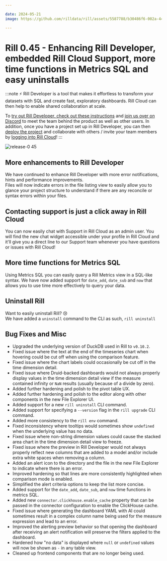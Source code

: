 ```yaml
---

date: 2024-05-21
image: https://github.com/rilldata/rill/assets/5587788/b30486f6-002a-445d-8a1b-955b6ec0066d

---
```


# Rill 0.45 - Enhancing Rill Developer, embedded Rill Cloud Support, more time functions in Metrics SQL and easy uninstalls

:::note
⚡ Rill Developer is a tool that makes it effortless to transform your datasets with SQL and create fast, exploratory dashboards. Rill Cloud can then help to enable shared collaboration at scale.

To [try out Rill Developer, check out these instructions](/get-started/install) and [join us over on Discord](https://discord.gg/TatjVY32) to meet the team behind the product as well as other users. In addition, once you have a project set up in Rill Developer, you can then [deploy the project](/deploy/deploy-dashboard/) and collaborate with others / invite your team members by [logging into Rill Cloud](https://ui.rilldata.com)!
:::

![release-0 45](<https://storage.googleapis.com/prod-cdn.rilldata.com/docs/release-notes/release-045.gif>)

## More enhancements to Rill Developer
We have continued to enhance Rill Developer with more error notifications, hints and performance improvements.  
Files will now indicate errors in the file listing view to easily allow you to glance your project structure to understand if there are any reconcile or syntax errors within your files.

## Contacting support is just a click away in Rill Cloud
You can now easily chat with Support in Rill Cloud as an admin user. You will find the new chat widget accessible under your profile in Rill Cloud and it'll give you a direct line to our Support team whenever you have questions or issues with Rill Cloud! 

## More time functions for Metrics SQL
Using Metrics SQL you can easily query a Rill Metrics view in a SQL-like syntax. We have now added support for `date_add`, `date_sub` and `now` that allows you to use time more effectively to query your data.

## Uninstall Rill
Want to easily uninstall Rill? 😢  
We have added a `uninstall` command to the CLI as such, `rill uninstall` 

## Bug Fixes and Misc
- Upgraded the underlying version of DuckDB used in Rill to `v0.10.2`.
- Fixed issue where the text at the end of the timeseries chart when hovering could be cut off when using the comparison feature.
- Fixed issue where the chart labels could occasionally be cut off in the time dimension detail.
- Fixed issue where Druid-backed dashboards would not always properly display values in the time dimension detail view if the measure contained infinity or `NaN` results (usually because of a divide by zero).
- Added further hardening and polish to the pivot table UX. 
- Added further hardening and polish to the editor along with other components in the new File Explorer UI.
- Added support for a new `rill uninstall` CLI command.
- Added support for specifying a `--version` flag in the `rill upgrade` CLI command.
- Added more consistency to the `rill env` command.
- Fixed inconsistency where tooltips would sometimes show `undefined` when the underlying value has no data.
- Fixed issue where non-string dimension values could cause the stacked area chart in the time dimension detail view to freeze.
- Fixed issue where the preview in Rill Developer would not always properly reflect new columns that are added to a model and/or include extra white spaces when removing a column.
- Added an alert icon to the directory and the file in the new File Explorer to indicate where there is an error.
- Improved hardening so that lines are more consistently highlighted when comparison mode is enabled.
- Simplified the alert criteria options to keep the list more concise.
- Added support for the `date_add`, `date_sub`, and `now` time functions in metrics SQL.
- Added new `connector.clickhouse.enable_cache` property that can be passed in the connector configuration to enable the ClickHouse cache.
- Fixed issue where generating the dashboard YAML with AI could sometimes result in a complex column name being used for the measure expression and lead to an error. 
- Improved the alerting preview behavior so that opening the dashboard after receiving an alert notification will preserve the filters applied to the dashboard.
- Hardened how "no data" is displayed where `null` or `undefined` values will now be shown as `-` in any table view.
- Cleaned up frontend components that are no longer being used.